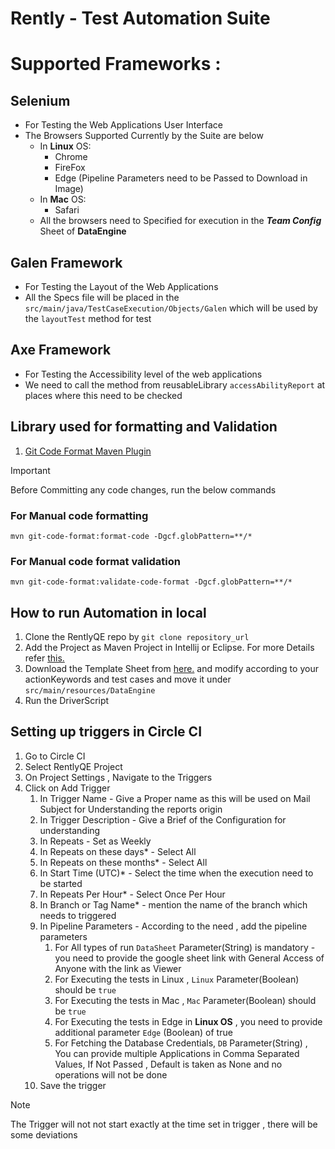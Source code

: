 # Rently - Test Automation Suite

# Supported Frameworks :
## Selenium
  * For Testing the Web Applications User Interface
  * The Browsers Supported Currently by the Suite are below
    * In **Linux** OS:
      * Chrome
      * FireFox
      * Edge (Pipeline Parameters need to be Passed to Download in Image)
    * In **Mac** OS:
      * Safari
    * All the browsers need to Specified for execution in the **_Team Config_** Sheet of **DataEngine**
## Galen Framework
  * For Testing the Layout of the Web Applications
  * All the Specs file will be placed in the `src/main/java/TestCaseExecution/Objects/Galen` which will be used by the `layoutTest` method for test

## Axe Framework
  * For Testing the Accessibility level of the web applications
  * We need to call the method from reusableLibrary `accessAbilityReport` at places where this need to be checked

## Library used for formatting and Validation
1. [Git Code Format Maven Plugin](https://github.com/Cosium/git-code-format-maven-plugin)

> [!IMPORTANT]  
> Before Committing any code changes, run the below commands
### For Manual code formatting
```shell
mvn git-code-format:format-code -Dgcf.globPattern=**/*
```
### For Manual code format validation
```shell
mvn git-code-format:validate-code-format -Dgcf.globPattern=**/*
```

## How to run Automation in local
1. Clone the RentlyQE repo by ```git clone repository_url```
2. Add the Project as Maven Project in Intellij or Eclipse. For more Details refer [this.](https://rently.atlassian.net/wiki/spaces/QP/pages/244680315/Rently+Test+Automation+Framework+RTAF)
3. Download the Template Sheet from [here.](https://docs.google.com/spreadsheets/d/1SxMMrwew-JcBNV03Vc_sUrvXqUc-e90n0lUmG8f7fEI/export) and modify according to your actionKeywords and test cases and move it under `src/main/resources/DataEngine`
4. Run the DriverScript

## Setting up triggers in Circle CI
1. Go to Circle CI
2. Select RentlyQE Project
3. On Project Settings , Navigate to the Triggers
4. Click on Add Trigger 
   1. In Trigger Name - Give a Proper name as this will be used on Mail Subject for Understanding the reports origin
   2. In Trigger Description - Give a Brief of the Configuration for understanding
   3. In Repeats - Set as Weekly
   4. In Repeats on these days* - Select All
   5. In Repeats on these months* - Select All
   6. In Start Time (UTC)* - Select the time when the execution need to be started
   7. In Repeats Per Hour* - Select Once Per Hour
   8. In Branch or Tag Name* - mention the name of the branch which needs to triggered
   9. In Pipeline Parameters - According to the need , add the pipeline parameters
      1. For All types of run `DataSheet` Parameter(String) is mandatory - you need to provide the google sheet link with General Access of Anyone with the link as Viewer
      2. For Executing the tests in Linux , `Linux` Parameter(Boolean) should be `true`
      3. For Executing the tests in Mac , `Mac` Parameter(Boolean) should be `true`
      4. For Executing the tests in Edge in **Linux OS** , you need to provide additional parameter `Edge` (Boolean) of true
      5. For Fetching the Database Credentials, `DB` Parameter(String) , You can provide multiple Applications in Comma Separated Values, If Not Passed , Default is taken as None and no operations will not be done
   10. Save the trigger

> [!NOTE]  
> The Trigger will not not start exactly at the time set in trigger , there will be some deviations




